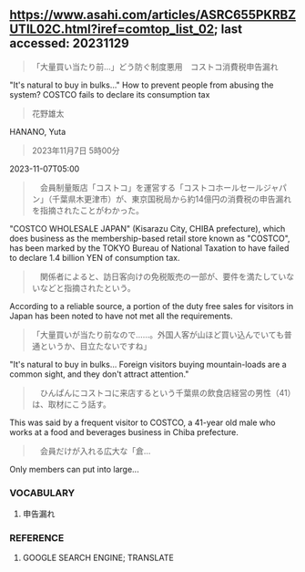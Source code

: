 ## https://www.asahi.com/articles/ASRC655PKRBZUTIL02C.html?iref=comtop_list_02; last accessed: 20231129

> 「大量買い当たり前…」どう防ぐ制度悪用　コストコ消費税申告漏れ

"It's natural to buy in bulks..." How to prevent people from abusing the system? COSTCO fails to declare its consumption tax

> 花野雄太

HANANO, Yuta

> 2023年11月7日 5時00分

2023-11-07T05:00

>　会員制量販店「コストコ」を運営する「コストコホールセールジャパン」（千葉県木更津市）が、東京国税局から約14億円の消費税の申告漏れを指摘されたことがわかった。

"COSTCO WHOLESALE JAPAN" (Kisarazu City, CHIBA prefecture), which does business as the membership-based retail store known as "COSTCO", has been marked by the TOKYO Bureau of National Taxation to have failed to declare 1.4 billion YEN of consumption tax.

>　関係者によると、訪日客向けの免税販売の一部が、要件を満たしていないなどと指摘されたという。

According to a reliable source, a portion of the duty free sales for visitors in Japan has been noted to have not met all the requirements.

> 「大量買いが当たり前なので……。外国人客が山ほど買い込んでいても普通というか、目立たないですね」

"It's natural to buy in bulks... Foreign visitors buying mountain-loads are a common sight, and they don't attract attention."

>　ひんぱんにコストコに来店するという千葉県の飲食店経営の男性（41）は、取材にこう話す。

This was said by a frequent visitor to COSTCO, a 41-year old male who works at a food and beverages business in Chiba prefecture.

>　会員だけが入れる広大な「倉…

Only members can put into large...

### VOCABULARY

1) 申告漏れ

### REFERENCE

1) GOOGLE SEARCH ENGINE; TRANSLATE
